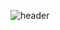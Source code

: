 ![header](https://capsule-render.vercel.app/api?type=speech&color=#B2D787&height=300&section=header&text=Hi!%20I'm%20Boyoung&fontSize=90)


<!--
**osoon9295/osoon9295** is a ✨ _special_ ✨ repository because its `README.md` (this file) appears on your GitHub profile.

Here are some ideas to get you started:

- 🔭 I’m currently working on ...
- 🌱 I’m currently learning ...
- 👯 I’m looking to collaborate on ...
- 🤔 I’m looking for help with ...
- 💬 Ask me about ...
- 📫 How to reach me: ...
- 😄 Pronouns: ...
- ⚡ Fun fact: ...
-->
